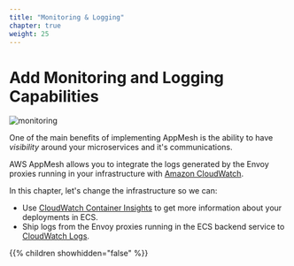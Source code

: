 ```yaml
---
title: "Monitoring & Logging"
chapter: true
weight: 25
---
```


# Add Monitoring and Logging Capabilities

![monitoring](/images/app_mesh_architecture/AppMeshWorkshopCloudWatch.png)

One of the main benefits of implementing AppMesh is the ability to have *visibility* around your microservices and it's communications.

AWS AppMesh allows you to integrate the logs generated by the Envoy proxies running in your infrastructure with [Amazon CloudWatch](https://aws.amazon.com/cloudwatch/).

In this chapter, let's change the infrastructure so we can:

* Use [CloudWatch Container Insights](https://docs.aws.amazon.com/AmazonCloudWatch/latest/monitoring/ContainerInsights.html) to get more information about your deployments in ECS.
* Ship logs from the Envoy proxies running in the ECS backend service to [CloudWatch Logs](https://docs.aws.amazon.com/AmazonCloudWatch/latest/logs/WhatIsCloudWatchLogs.html).


{{% children showhidden="false" %}}
